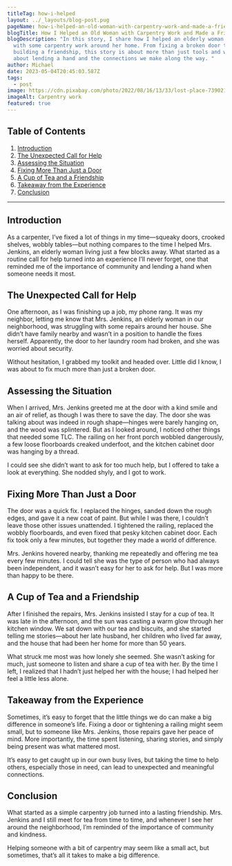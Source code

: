 ```yaml
---
titleTag: how-i-helped
layout: ../_layouts/blog-post.pug
pageName: how-i-helped-an-old-woman-with-carpentry-work-and-made-a-friend-for-life
blogTitle: How I Helped an Old Woman with Carpentry Work and Made a Friend for Life
blogDescription: "In this story, I share how I helped an elderly woman in need
  with some carpentry work around her home. From fixing a broken door to
  building a friendship, this story is about more than just tools and wood—it’s
  about lending a hand and the connections we make along the way. "
author: Michael
date: 2023-05-04T20:45:03.587Z
tags:
  - post
image: https://cdn.pixabay.com/photo/2022/08/16/13/33/lost-place-7390213_1280.jpg
imageAlt: Carpentry work
featured: true
---
```

## **Table of Contents**

1. [Introduction](#introduction)
2. [The Unexpected Call for Help](#the-unexpected-call-for-help)
3. [Assessing the Situation](#assessing-the-situation)
4. [Fixing More Than Just a Door](#fixing-more-than-just-a-door)
5. [A Cup of Tea and a Friendship](#a-cup-of-tea-and-a-friendship)
6. [Takeaway from the Experience](#takeaway-from-the-experience)
7. [Conclusion](#conclusion)

---

## Introduction

As a carpenter, I’ve fixed a lot of things in my time—squeaky doors, crooked shelves, wobbly tables—but nothing compares to the time I helped Mrs. Jenkins, an elderly woman living just a few blocks away. What started as a routine call for help turned into an experience I’ll never forget, one that reminded me of the importance of community and lending a hand when someone needs it most.


## The Unexpected Call for Help

One afternoon, as I was finishing up a job, my phone rang. It was my neighbor, letting me know that Mrs. Jenkins, an elderly woman in our neighborhood, was struggling with some repairs around her house. She didn’t have family nearby and wasn’t in a position to handle the fixes herself. Apparently, the door to her laundry room had broken, and she was worried about security.

Without hesitation, I grabbed my toolkit and headed over. Little did I know, I was about to fix much more than just a broken door.


## Assessing the Situation

When I arrived, Mrs. Jenkins greeted me at the door with a kind smile and an air of relief, as though I was there to save the day. The door she was talking about was indeed in rough shape—hinges were barely hanging on, and the wood was splintered. But as I looked around, I noticed other things that needed some TLC. The railing on her front porch wobbled dangerously, a few loose floorboards creaked underfoot, and the kitchen cabinet door was hanging by a thread.

I could see she didn’t want to ask for too much help, but I offered to take a look at everything. She nodded shyly, and I got to work.


## Fixing More Than Just a Door

The door was a quick fix. I replaced the hinges, sanded down the rough edges, and gave it a new coat of paint. But while I was there, I couldn’t leave those other issues unattended. I tightened the railing, replaced the wobbly floorboards, and even fixed that pesky kitchen cabinet door. Each fix took only a few minutes, but together they made a world of difference.

Mrs. Jenkins hovered nearby, thanking me repeatedly and offering me tea every few minutes. I could tell she was the type of person who had always been independent, and it wasn’t easy for her to ask for help. But I was more than happy to be there.


## A Cup of Tea and a Friendship

After I finished the repairs, Mrs. Jenkins insisted I stay for a cup of tea. It was late in the afternoon, and the sun was casting a warm glow through her kitchen window. We sat down with our tea and biscuits, and she started telling me stories—about her late husband, her children who lived far away, and the house that had been her home for more than 50 years.

What struck me most was how lonely she seemed. She wasn’t asking for much, just someone to listen and share a cup of tea with her. By the time I left, I realized that I hadn’t just helped her with the house; I had helped her feel a little less alone.


## Takeaway from the Experience

Sometimes, it’s easy to forget that the little things we do can make a big difference in someone’s life. Fixing a door or tightening a railing might seem small, but to someone like Mrs. Jenkins, those repairs gave her peace of mind. More importantly, the time spent listening, sharing stories, and simply being present was what mattered most.

It’s easy to get caught up in our own busy lives, but taking the time to help others, especially those in need, can lead to unexpected and meaningful connections.


## Conclusion

What started as a simple carpentry job turned into a lasting friendship. Mrs. Jenkins and I still meet for tea from time to time, and whenever I see her around the neighborhood, I’m reminded of the importance of community and kindness.

Helping someone with a bit of carpentry may seem like a small act, but sometimes, that’s all it takes to make a big difference.